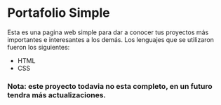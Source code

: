 # Portafolio Simple

Esta es una pagina web simple para dar a conocer tus proyectos más importantes e interesantes a los demás. Los lenguajes que se utilizaron fueron los siguientes:
- HTML
- CSS 

### Nota: este proyecto todavia no esta completo, en un futuro tendra más actualizaciones.